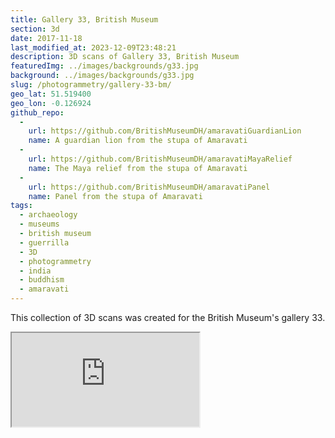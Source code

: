 ```yaml
---
title: Gallery 33, British Museum
section: 3d
date: 2017-11-18
last_modified_at: 2023-12-09T23:48:21
description: 3D scans of Gallery 33, British Museum
featuredImg: ../images/backgrounds/g33.jpg
background: ../images/backgrounds/g33.jpg
slug: /photogrammetry/gallery-33-bm/
geo_lat: 51.519400
geo_lon: -0.126924
github_repo:
  -
    url: https://github.com/BritishMuseumDH/amaravatiGuardianLion
    name: A guardian lion from the stupa of Amaravati
  -
    url: https://github.com/BritishMuseumDH/amaravatiMayaRelief
    name: The Maya relief from the stupa of Amaravati
  -
    url: https://github.com/BritishMuseumDH/amaravatiPanel
    name: Panel from the stupa of Amaravati
tags:
  - archaeology
  - museums
  - british museum
  - guerrilla
  - 3D
  - photogrammetry
  - india
  - buddhism
  - amaravati
---
```


This collection of 3D scans was created for the British Museum's gallery 33.

<div class="ratio  ratio-1x1 mb-3">
  <iframe title="A 3D model playlist from gallery 33" src="https://sketchfab.com/playlists/embed?collection=8dc2f934321a4f33a907acc8f0ab4795"  allow="autoplay; fullscreen; vr" mozallowfullscreen="true" webkitallowfullscreen="true"></iframe>
</div>
